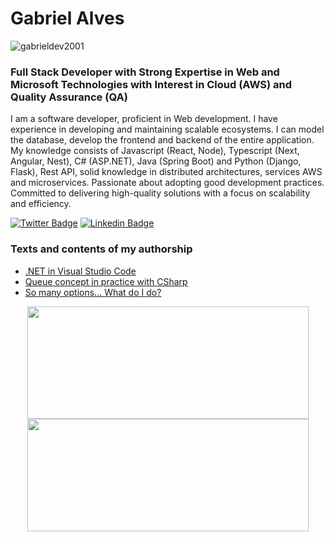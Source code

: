 # Gabriel Alves 
<p align="left"> <img src="https://komarev.com/ghpvc/?username=gabrieldev2001&label=Profile%20views&color=000000&style=plastic" alt="gabrieldev2001" /> </p>
<h3> Full Stack Developer with Strong Expertise in Web and Microsoft Technologies with Interest in Cloud (AWS) and Quality Assurance (QA) </h3>

I am a software developer, proficient in Web development. I have experience in developing and maintaining scalable ecosystems. I can model the database, develop the frontend and backend of the entire application. My knowledge consists of Javascript (React, Node), Typescript (Next, Angular, Nest), C# (ASP.NET), Java (Spring Boot) and Python (Django, Flask), Rest API, solid knowledge in distributed architectures, services AWS and microservices. Passionate about adopting good development practices. Committed to delivering high-quality solutions with a focus on scalability and efficiency.

<a href="https://twitter.com/ebagabee"><img alt="Twitter Badge" src="https://img.shields.io/badge/-@ebagabee-000000?style=flat-square&labelColor=000000&logo=twitter&logoColor=white&link=https://twitter.com/ebagabee"/></a>
<a href="https://www.linkedin.com/in/ebagabee/"><img alt="Linkedin Badge" src="https://img.shields.io/badge/-Gabriel%20Alves-000000?style=flat-square&logo=Linkedin&logoColor=white&link=https://www.linkedin.com/in/ebagabee/"/></a>

### Texts and contents of my authorship

- [.NET in Visual Studio Code](https://dev.to/gabrieldev2001/introducao-ao-net-com-visual-studio-code-2gmp)
- [Queue concept in practice with CSharp](https://www.linkedin.com/posts/ebagabee_entendendo-os-conceitos-de-fila-na-pr%C3%A1tica-activity-7116795590222503937-YMmU?utm_source=share&utm_medium=member_desktop)
- [So many options... What do I do?](https://dev.to/ebagabe/tantas-opcoes-o-que-eu-faco-3bk3)
  
<div align="center">
  <a href="https://github.com/ebagabe">
  <img height="180em" width="450"  src="https://github-readme-stats.vercel.app/api?username=ebagabe&show_icons=true&theme=dark&include_all_commits=true&count_private=true"/>
    <img height="180em" width="450" src="https://github-readme-stats.vercel.app/api/top-langs/?username=ebagabe&layout=compact&langs_count=7&theme=dark&hide=css,html"/>
</div>
